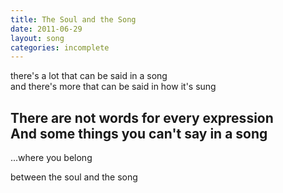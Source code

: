```yaml
---
title: The Soul and the Song
date: 2011-06-29
layout: song
categories: incomplete
---
```

there's a lot that can be said in a song  
and there's more that can be said in how it's sung

There are not words for every expression  
And some things you can't say in a song
-
...where you belong

between the soul and the song

